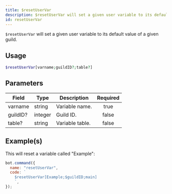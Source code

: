 ```yaml
---
title: $resetUserVar
description: $resetUserVar will set a given user variable to its default value of a given guild.
id: resetUserVar
---
```


`$resetUserVar` will set a given user variable to its default value of a given guild.

## Usage

```php
$resetUserVar[varname;guildID?;table?]
```

## Parameters

| Field    | Type    | Description     | Required |
| -------- | ------- | --------------- | :------: |
| varname  | string  | Variable name.  |   true   |
| guildID? | integer | Guild ID.       |  false   |
| table?   | string  | Variable table. |  false   |

## Example(s)

This will reset a variable called "Example":

```javascript
bot.command({
  name: "resetUserVar",
  code: `
    $resetUserVar[Example;$guildID;main]
    `,
});
```
